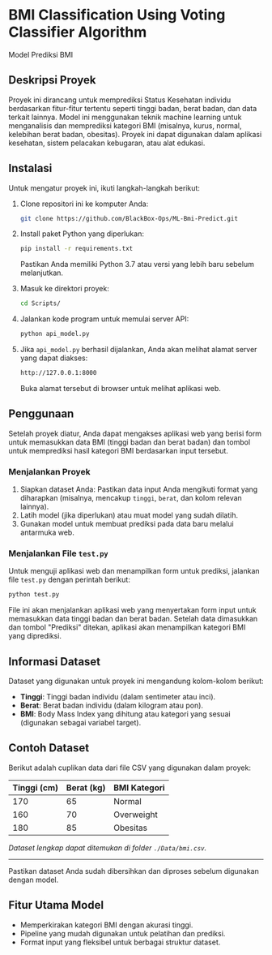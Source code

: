 # BMI Classification Using Voting Classifier Algorithm
Model Prediksi BMI

## Deskripsi Proyek
Proyek ini dirancang untuk memprediksi Status Kesehatan individu berdasarkan fitur-fitur tertentu seperti tinggi badan, berat badan, dan data terkait lainnya. Model ini menggunakan teknik machine learning untuk menganalisis dan memprediksi kategori BMI (misalnya, kurus, normal, kelebihan berat badan, obesitas). Proyek ini dapat digunakan dalam aplikasi kesehatan, sistem pelacakan kebugaran, atau alat edukasi.

## Instalasi

Untuk mengatur proyek ini, ikuti langkah-langkah berikut:

1. Clone repositori ini ke komputer Anda:
   ```bash
   git clone https://github.com/BlackBox-Ops/ML-Bmi-Predict.git
   ```

2. Install paket Python yang diperlukan:
   ```bash
   pip install -r requirements.txt
   ```
   Pastikan Anda memiliki Python 3.7 atau versi yang lebih baru sebelum melanjutkan.

3. Masuk ke direktori proyek:
   ```bash
   cd Scripts/
   ```

4. Jalankan kode program untuk memulai server API:
   ```bash
   python api_model.py
   ```

5. Jika `api_model.py` berhasil dijalankan, Anda akan melihat alamat server yang dapat diakses:
   ```bash
   http://127.0.0.1:8000
   ```
   Buka alamat tersebut di browser untuk melihat aplikasi web.

## Penggunaan

Setelah proyek diatur, Anda dapat mengakses aplikasi web yang berisi form untuk memasukkan data BMI (tinggi badan dan berat badan) dan tombol untuk memprediksi hasil kategori BMI berdasarkan input tersebut.

### Menjalankan Proyek
1. Siapkan dataset Anda: Pastikan data input Anda mengikuti format yang diharapkan (misalnya, mencakup `tinggi`, `berat`, dan kolom relevan lainnya).
2. Latih model (jika diperlukan) atau muat model yang sudah dilatih.
3. Gunakan model untuk membuat prediksi pada data baru melalui antarmuka web.

### Menjalankan File `test.py`
Untuk menguji aplikasi web dan menampilkan form untuk prediksi, jalankan file `test.py` dengan perintah berikut:

```bash
python test.py
```

File ini akan menjalankan aplikasi web yang menyertakan form input untuk memasukkan data tinggi badan dan berat badan. Setelah data dimasukkan dan tombol "Prediksi" ditekan, aplikasi akan menampilkan kategori BMI yang diprediksi.

## Informasi Dataset
Dataset yang digunakan untuk proyek ini mengandung kolom-kolom berikut:
- **Tinggi**: Tinggi badan individu (dalam sentimeter atau inci).
- **Berat**: Berat badan individu (dalam kilogram atau pon).
- **BMI**: Body Mass Index yang dihitung atau kategori yang sesuai (digunakan sebagai variabel target).

## Contoh Dataset

Berikut adalah cuplikan data dari file CSV yang digunakan dalam proyek:

| Tinggi (cm) | Berat (kg) | BMI Kategori     |
|-------------|------------|------------------|
| 170         | 65         | Normal           |
| 160         | 70         | Overweight       |
| 180         | 85         | Obesitas         |

*Dataset lengkap dapat ditemukan di folder `./Data/bmi.csv`.*

---

Pastikan dataset Anda sudah dibersihkan dan diproses sebelum digunakan dengan model.

## Fitur Utama Model
- Memperkirakan kategori BMI dengan akurasi tinggi.
- Pipeline yang mudah digunakan untuk pelatihan dan prediksi.
- Format input yang fleksibel untuk berbagai struktur dataset.

```